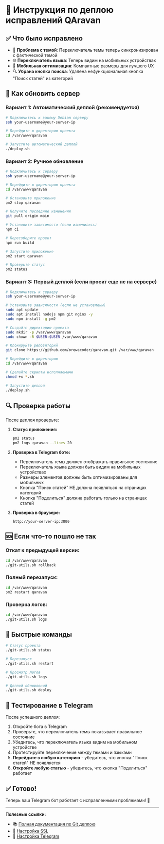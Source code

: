 # 🚀 Инструкция по деплою исправлений QAravan

## ✅ Что было исправлено

- 🎨 **Проблема с темой**: Переключатель темы теперь синхронизирован с фактической темой
- 🌐 **Переключатель языка**: Теперь видим на мобильных устройствах
- 📱 **Мобильная оптимизация**: Компактные размеры для лучшего UX
- 🔍 **Убрана кнопка поиска**: Удалена нефункциональная кнопка "Поиск статей" из категорий

## 🔄 Как обновить сервер

### Вариант 1: Автоматический деплой (рекомендуется)

```bash
# Подключитесь к вашему Debian серверу
ssh your-username@your-server-ip

# Перейдите в директорию проекта
cd /var/www/qaravan

# Запустите автоматический деплой
./deploy.sh
```

### Вариант 2: Ручное обновление

```bash
# Подключитесь к серверу
ssh your-username@your-server-ip

# Перейдите в директорию проекта
cd /var/www/qaravan

# Остановите приложение
pm2 stop qaravan

# Получите последние изменения
git pull origin main

# Установите зависимости (если изменились)
npm ci

# Пересоберите проект
npm run build

# Запустите приложение
pm2 start qaravan

# Проверьте статус
pm2 status
```

### Вариант 3: Первый деплой (если проект еще не на сервере)

```bash
# Подключитесь к серверу
ssh your-username@your-server-ip

# Установите зависимости (если не установлены)
sudo apt update
sudo apt install nodejs npm git nginx -y
sudo npm install -g pm2

# Создайте директорию проекта
sudo mkdir -p /var/www/qaravan
sudo chown -R $USER:$USER /var/www/qaravan

# Клонируйте репозиторий
git clone https://github.com/orewacoder/qaravan.git /var/www/qaravan

# Перейдите в директорию
cd /var/www/qaravan

# Сделайте скрипты исполняемыми
chmod +x *.sh

# Запустите деплой
./deploy.sh
```

## 🔍 Проверка работы

После деплоя проверьте:

1. **Статус приложения:**
   ```bash
   pm2 status
   pm2 logs qaravan --lines 20
   ```

2. **Проверка в Telegram боте:**
   - Переключатель темы должен отображать правильное состояние
   - Переключатель языка должен быть видим на мобильных устройствах
   - Размеры элементов должны быть оптимизированы для мобильных
   - Кнопка "Поиск статей" НЕ должна появляться на страницах категорий
   - Кнопка "Поделиться" должна работать только на страницах статей

3. **Проверка в браузере:**
   ```
   http://your-server-ip:3000
   ```

## 🆘 Если что-то пошло не так

### Откат к предыдущей версии:
```bash
cd /var/www/qaravan
./git-utils.sh rollback
```

### Полный перезапуск:
```bash
cd /var/www/qaravan
pm2 restart qaravan
```

### Проверка логов:
```bash
cd /var/www/qaravan
./git-utils.sh logs
```

## 🎯 Быстрые команды

```bash
# Статус проекта
./git-utils.sh status

# Перезапуск
./git-utils.sh restart

# Просмотр логов
./git-utils.sh logs

# Деплой обновлений
./git-utils.sh deploy
```

## 📱 Тестирование в Telegram

После успешного деплоя:

1. Откройте бота в Telegram
2. Проверьте, что переключатель темы показывает правильное состояние
3. Убедитесь, что переключатель языка видим на мобильном устройстве
4. Протестируйте переключение между темами и языками
5. **Перейдите в любую категорию** - убедитесь, что кнопка "Поиск статей" НЕ появляется
6. **Откройте любую статью** - убедитесь, что кнопка "Поделиться" работает

## ✅ Готово!

Теперь ваш Telegram бот работает с исправленными проблемами! 🎉

---

**Полезные ссылки:**
- 📚 [Полная документация по Git деплою](GIT_DEPLOY.md)
- 🔧 [Настройка SSL](SSL_SETUP.md)
- 📱 [Настройка Telegram](TELEGRAM_SETUP.md) 